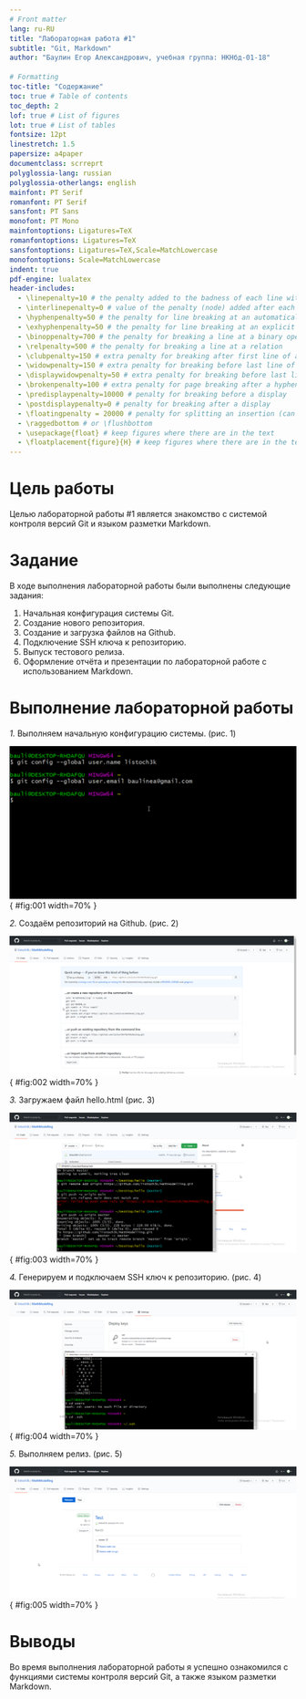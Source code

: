 ```yaml
---
# Front matter
lang: ru-RU
title: "Лабораторная работа #1"
subtitle: "Git, Markdown"
author: "Баулин Егор Александрович, учебная группа: НКНбд-01-18"

# Formatting
toc-title: "Содержание"
toc: true # Table of contents
toc_depth: 2
lof: true # List of figures
lot: true # List of tables
fontsize: 12pt
linestretch: 1.5
papersize: a4paper
documentclass: scrreprt
polyglossia-lang: russian
polyglossia-otherlangs: english
mainfont: PT Serif
romanfont: PT Serif
sansfont: PT Sans
monofont: PT Mono
mainfontoptions: Ligatures=TeX
romanfontoptions: Ligatures=TeX
sansfontoptions: Ligatures=TeX,Scale=MatchLowercase
monofontoptions: Scale=MatchLowercase
indent: true
pdf-engine: lualatex
header-includes:
  - \linepenalty=10 # the penalty added to the badness of each line within a paragraph (no associated penalty node) Increasing the value makes tex try to have fewer lines in the paragraph.
  - \interlinepenalty=0 # value of the penalty (node) added after each line of a paragraph.
  - \hyphenpenalty=50 # the penalty for line breaking at an automatically inserted hyphen
  - \exhyphenpenalty=50 # the penalty for line breaking at an explicit hyphen
  - \binoppenalty=700 # the penalty for breaking a line at a binary operator
  - \relpenalty=500 # the penalty for breaking a line at a relation
  - \clubpenalty=150 # extra penalty for breaking after first line of a paragraph
  - \widowpenalty=150 # extra penalty for breaking before last line of a paragraph
  - \displaywidowpenalty=50 # extra penalty for breaking before last line before a display math
  - \brokenpenalty=100 # extra penalty for page breaking after a hyphenated line
  - \predisplaypenalty=10000 # penalty for breaking before a display
  - \postdisplaypenalty=0 # penalty for breaking after a display
  - \floatingpenalty = 20000 # penalty for splitting an insertion (can only be split footnote in standard LaTeX)
  - \raggedbottom # or \flushbottom
  - \usepackage{float} # keep figures where there are in the text
  - \floatplacement{figure}{H} # keep figures where there are in the text
---
```


# Цель работы

Целью лабораторной работы #1 является знакомство с системой контроля версий Git и языком разметки Markdown.

# Задание

В ходе выполнения лабораторной работы были выполнены следующие задания:
1. Начальная конфигурация системы Git.
2. Создание нового репозитория.
3. Создание и загрузка файлов на Github.
4. Подключение SSH ключа к репозиторию.
5. Выпуск тестового релиза.
6. Оформление отчёта и презентации по лабораторной работе с использованием Markdown.


# Выполнение лабораторной работы

*1.* Выполняем начальную конфигурацию системы. (рис. 1)


![Установка имени пользователя и адреса электронной почты](image/config.png){ #fig:001 width=70% }

*2.* Создаём репозиторий на Github. (рис. 2)


![Репозиторий MathModelling](image/repo.png){ #fig:002 width=70% }

*3.* Загружаем файл hello.html (рис. 3)


![Файл hello.html на Github](image/pushed.png){ #fig:003 width=70% }

*4.* Генерируем и подключаем SSH ключ к репозиторию. (рис. 4)


![Успешно прикрепленный ключ](image/key.png){ #fig:004 width=70% }

*5.* Выполняем релиз. (рис. 5)


![Релиз версии 1.0](image/release.png){ #fig:005 width=70% }

# Выводы

Во время выполнения лабораторной работы я успешно ознакомился с функциями системы контроля версий Git, а также языком разметки Markdown.
